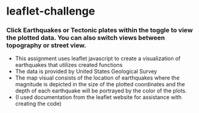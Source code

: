 # leaflet-challenge

### Click Earthquakes or Tectonic plates within the toggle to view the plotted data. You can also switch views between topography or street view.

- This assignment uses leaflet javascript to create a visualization of earthquakes that utilizes created functions
- The data is provided by United States Geological Survey
- The map visual consists of the location of earthquakes where the magnitude is depicted in the size of the plotted coordinates and the depth of each earthquake will be portrayed by the color of the plots.
- (I used documentation from the leaflet website for assistance with creating the code)
